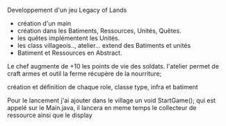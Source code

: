 Developpement d'un jeu Legacy of Lands
- création d'un main
- création dans les Batiments, Ressources, Unités, Quêtes.
- les quêtes implémentent les Unités.
- les class villageois.., atelier... extend des Batiments et unités
- Batiment et Ressources en Abstract.


Le chef augmente de +10 les points de vie des soldats.
l'atelier permet de craft armes et outil
la ferme récupère de la nourriture;

création et définition de chaque role, classe type, infra et batiment


Pour le lancement j'ai ajouter dans le village un void StartGame();
qui est appelé sur le Main.java, il lancera en meme temps  le collecteur de ressource ainsi que le display



